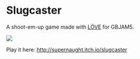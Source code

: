 # Slugcaster

A shoot-em-up game made with [LÖVE](http://love2d.org) for GBJAM5.

![](https://img.itch.io/aW1hZ2UvOTAxNDYvNDI1Nzc0LmdpZg==/315x250%23c/cGi%2Bhj.gif)

Play it here: http://supernaught.itch.io/slugcaster